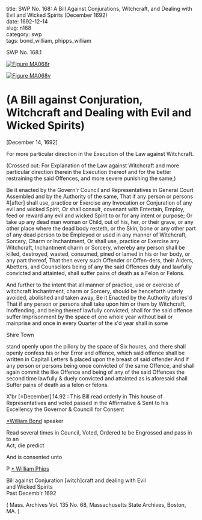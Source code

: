 title: SWP No. 168: A Bill Against Conjurations, Witchcraft, and Dealing with Evil and Wicked Spirits (December 1692)  
date: 1692-12-14  
slug: n168  
category: swp  
tags: bond_william, phipps_william




<div markdown class="doc" id="n168.1">

<div class="doc_id">SWP No. 168.1</div>


<span markdown class="figure">[![Figure MA068r](archives/MA135/small/MA068r.jpg)](archives/MA135/large/MA068r.jpg)</span>

<span markdown class="figure">[![Figure MA068v](archives/MA135/small/MA068v.jpg)](archives/MA135/large/MA068v.jpg)</span>

# (A Bill against Conjuration, Witchcraft and Dealing with Evil and Wicked Spirits)

[December 14, 1692]

For more particular direction in the Execution of the Law against Witchcraft. 

(Crossed out: For Explanation of the Law against Witchcraft and more particular direction therein the Execution thereof and for the better restraining the said Offences, and more severe punishing the same,)

Be it enacted by the Govern'r Council and Representatives in General Court Assembled and by the Authority of the same, That if any person or persons #[after] shall use, practice or Exercise any Invocation or Conjuration of any evil and wicked Spirit, Or shall consult, covenant with Entertain, Employ, feed or reward any evil and wicked Spirit to or for any intent or purpose; Or take up any dead man woman or Child, out of his, her, or their grave, or any other place where the dead body resteth, or the Skin, bone or any other part of any dead person to be Employed or used in any manner of Witchcraft, Sorcery, Charm or Inchantment, Or shall use, practice or Exercise any Witchcraft, Inchantment charm or Sorcery, whereby any person shall be killed, destroyed, wasted, consumed, pined or lamed in his or her body, or any part thereof, That then every such Offender or Offen-ders, their Aiders, Abetters, and Counsellors being of any the said Offences duly and lawfully convicted and attainted, shall suffer pains of death as a Felon or Felons.

And further to the intent that all manner of practice, use or exercise of witchcraft Inchantment, charm or Sorcery, should be henceforth utterly avoided, abolished and taken away, Be it Enacted by the Authority afores'd That if any person or persons shall take upon him or them by Witchcraft, Inoffending,  and being thereof lawfully convicted, shall for the said offence suffer Imprisonment by the space of one whole year without bail or mainprise and once in every Quarter of the s'd year shall in some

Shire Town 

stand openly upon the pillory by the space of Six houres, and there shall openly confess his or her Error and offence, which said offence shall be written in Capitall Letters & placed upon the breast of said offender And if any person or persons being once convicted of the same Offence, and shall again commit the like Offence and being of any of the said Offences the second time lawfully & duely convicted and attainted as is aforesaid shall Suffer pains of death as a felon or felons. 

X'br [=December].14.92 : This Bill read orderly in This house of Representatives and voted passed in the Affirmative & Sent to his Excellency the Governor & Councill for Consent

   [*William Bond](/tag/bond_william.html) speaker

Read several times in Council, Voted, Ordered to be Engrossed and pass in to an  
Act, die predict 

And is consented unto 

P [* William Phips](/tag/phipps_william.html)

Bill against Conjuration [witch]craft and dealing with Evil  
and Wicked Spirits  
Past Decemb'r 1692

( Mass. Archives Vol. 135 No. 68, Massachusetts State Archives, Boston, MA. )


</div>
